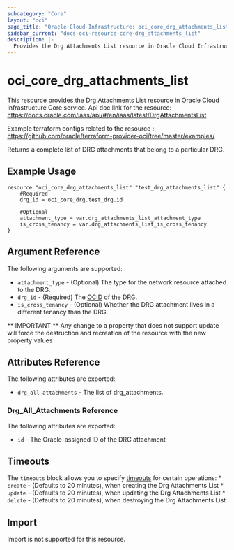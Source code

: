```yaml
---
subcategory: "Core"
layout: "oci"
page_title: "Oracle Cloud Infrastructure: oci_core_drg_attachments_list"
sidebar_current: "docs-oci-resource-core-drg_attachments_list"
description: |-
  Provides the Drg Attachments List resource in Oracle Cloud Infrastructure Core service
---
```


# oci_core_drg_attachments_list
This resource provides the Drg Attachments List resource in Oracle Cloud Infrastructure Core service.
Api doc link for the resource: https://docs.oracle.com/iaas/api/#/en/iaas/latest/DrgAttachmentsList

Example terraform configs related to the resource : https://github.com/oracle/terraform-provider-oci/tree/master/examples/

Returns a complete list of DRG attachments that belong to a particular DRG.


## Example Usage

```hcl
resource "oci_core_drg_attachments_list" "test_drg_attachments_list" {
	#Required
	drg_id = oci_core_drg.test_drg.id

	#Optional
	attachment_type = var.drg_attachments_list_attachment_type
	is_cross_tenancy = var.drg_attachments_list_is_cross_tenancy
}
```

## Argument Reference

The following arguments are supported:

* `attachment_type` - (Optional) The type for the network resource attached to the DRG.
* `drg_id` - (Required) The [OCID](https://docs.cloud.oracle.com/iaas/Content/General/Concepts/identifiers.htm) of the DRG.
* `is_cross_tenancy` - (Optional) Whether the DRG attachment lives in a different tenancy than the DRG.


** IMPORTANT **
Any change to a property that does not support update will force the destruction and recreation of the resource with the new property values

## Attributes Reference

The following attributes are exported:

* `drg_all_attachments` - The list of drg_attachments.

### Drg_All_Attachments Reference

The following attributes are exported:

* `id` - The Oracle-assigned ID of the DRG attachment 

## Timeouts

The `timeouts` block allows you to specify [timeouts](https://registry.terraform.io/providers/oracle/oci/latest/docs/guides/changing_timeouts) for certain operations:
	* `create` - (Defaults to 20 minutes), when creating the Drg Attachments List
	* `update` - (Defaults to 20 minutes), when updating the Drg Attachments List
	* `delete` - (Defaults to 20 minutes), when destroying the Drg Attachments List


## Import

Import is not supported for this resource.

